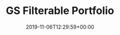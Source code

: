 ---
title: 'GS Filterable Portfolio'
date: '2019-11-06T12:29:59+00:00'
type: docs
premium: true
draft: false
---